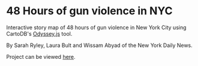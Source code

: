 48 Hours of gun violence in NYC
=================

Interactive story map of 48 hours of gun violence in New York City using CartoDB's [Odyssey.js](http://cartodb.github.io/odyssey.js/) tool. 

By Sarah Ryley, Laura Bult and Wissam Abyad of the New York Daily News.

Project can be viewed [here](www.nydailynews.com/new-york/nyc-crime/bloody-weekend-19-injured-bullets-cops-arrest-2-article-1.1846552).
